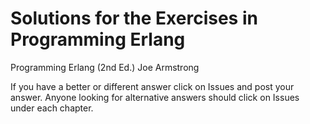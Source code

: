 # Solutions for the Exercises in Programming Erlang
Programming Erlang (2nd Ed.) Joe Armstrong

If you have a better or different answer click on Issues and post your answer.  Anyone looking for alternative answers should click on Issues under each chapter.
